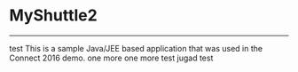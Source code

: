 # MyShuttle2
-------------
test
This is a sample Java/JEE based application that was used in the Connect 2016 demo. 
one more
one more test
jugad test
